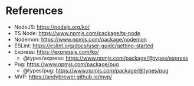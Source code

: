 # References

- NodeJS: https://nodejs.org/ko/
- TS Node: https://www.npmjs.com/package/ts-node
- Nodemon: https://www.npmjs.com/package/nodemon
- ESLint: https://eslint.org/docs/user-guide/getting-started
- Express: https://expressjs.com/ko/
  - @types/express: https://www.npmjs.com/package/@types/express
- Pug: https://www.npmjs.com/package/pug
  - @types/pug: https://www.npmjs.com/package/@types/pug
- MVP: https://andybrewer.github.io/mvp/

